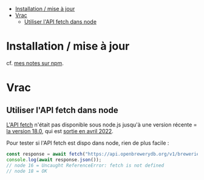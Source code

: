 * [Installation / mise à jour](#installation--mise-à-jour)
* [Vrac](#vrac)
   * [Utiliser l'API fetch dans node](#utiliser-lapi-fetch-dans-node)

# Installation / mise à jour

cf. [mes notes sur npm](./npm.md).


# Vrac

## Utiliser l'API fetch dans node

[L'API fetch](https://developer.mozilla.org/fr/docs/Web/API/Fetch_API) n'était pas disponible sous node.js jusqu'à une version récente = [la version 18.0](https://nodejs.org/dist/latest-v18.x/docs/api/globals.html#fetch), qui est [sortie en avril 2022](https://nodejs.org/en/blog/announcements/v18-release-announce).


Pour tester si l'API fetch est dispo dans node, rien de plus facile :

```js
const response = await fetch("https://api.openbrewerydb.org/v1/breweries?by_city=san_diego&per_page=3")
console.log(await response.json());
// node 16 = Uncaught ReferenceError: fetch is not defined
// node 18 = OK
```
